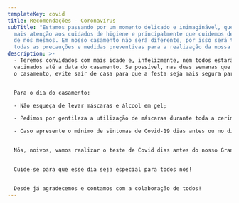 ```yaml
---
templateKey: covid
title: Recomendações - Coronavírus
subTitle: "Estamos passando por um momento delicado e inimaginável, que pede
  mais atenção aos cuidados de higiene e principalmente que cuidemos de todos e
  de nós mesmos. Em nosso casamento não será diferente, por isso será tomado
  todas as precauções e medidas preventivas para a realização da nossa festa. "
description: >-
  - Teremos convidados com mais idade e, infelizmente, nem todos estarão
  vacinados até a data do casamento. Se possível, nas duas semanas que antecedem
  o casamento, evite sair de casa para que a festa seja mais segura para todos;


  Para o dia do casamento:

  - Não esqueça de levar máscaras e álcool em gel;

  - Pedimos por gentileza a utilização de máscaras durante toda a cerimônia;

  - Caso apresente o mínimo de sintomas de Covid-19 dias antes ou no dia da festa, por favor, fique em casa!


  Nós, noivos, vamos realizar o teste de Covid dias antes do nosso Grande Dia a fim de garantir segurança para todos os nossos convidados.


  Cuide-se para que esse dia seja especial para todos nós!


  Desde já agradecemos e contamos com a colaboração de todos!
---
```

